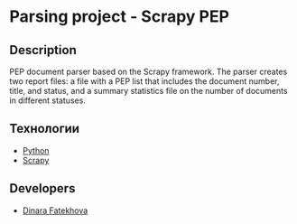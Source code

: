 # Parsing project - Scrapy PEP

## Description

PEP document parser based on the Scrapy framework. The parser creates two report files: a file with a PEP list that includes the document number, title, and status, and a summary statistics file on the number of documents in different statuses. 

## Технологии
- [Python](https://www.python.org/)
- [Scrapy](https://scrapy.org/)

## Developers

- [Dinara Fatekhova](https://github.com/Dinara-F)

